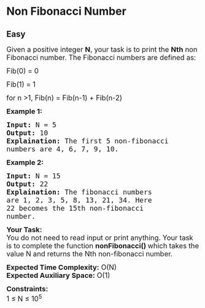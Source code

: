 # Non Fibonacci Number
## Easy 
<div class="problem-statement">
                <p></p><p><span style="font-size:18px">Given a positive integer <strong>N</strong>, your task is to print the <strong>N</strong><strong>th</strong> non Fibonacci number. The Fibonacci numbers are defined as: </span></p>

<p><span style="font-size:18px">Fib(0) = 0</span></p>

<p><span style="font-size:18px">Fib(1) = 1</span></p>

<p><span style="font-size:18px">for n &gt;1, Fib(n) = Fib(n-1) + Fib(n-2)</span></p>

<p><strong><span style="font-size:18px">Example 1:</span></strong></p>

<pre><span style="font-size:18px"><strong>Input:</strong> N = 5
<strong>Output:</strong> 10
<strong>Explaination:</strong> The first 5 non-fibonacci 
numbers are 4, 6, 7, 9, 10.</span></pre>

<p><strong><span style="font-size:18px">Example 2:</span></strong></p>

<pre><span style="font-size:18px"><strong>Input:</strong> N = 15
<strong>Output:</strong> 22
<strong>Explaination:</strong> The fibonacci numbers 
are 1, 2, 3, 5, 8, 13, 21, 34. Here 
22 becomes the 15th non-fibonacci 
number.</span></pre>

<p><span style="font-size:18px"><strong>Your Task:</strong><br>
You do not need to read input or print anything. Your task is to complete the function <strong>nonFibonacci() </strong>which takes the value N and returns the Nth non-fibonacci number.</span></p>

<p><span style="font-size:18px"><strong>Expected Time Complexity:</strong> O(N)<br>
<strong>Expected Auxiliary Space:</strong> O(1)</span></p>

<p><span style="font-size:18px"><strong>Constraints:</strong><br>
1 ≤ N ≤ 10<sup>5</sup></span></p>
 <p></p>
            </div>